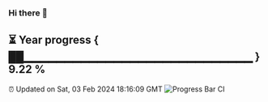 ### Hi there 👋
⏳ Year progress { ██▁▁▁▁▁▁▁▁▁▁▁▁▁▁▁▁▁▁▁▁▁▁▁▁▁▁▁▁ } 9.22 %
---
⏰ Updated on Sat, 03 Feb 2024 18:16:09 GMT
![Progress Bar CI](https://github.com/liununu/liununu/workflows/Progress%20Bar%20CI/badge.svg)
